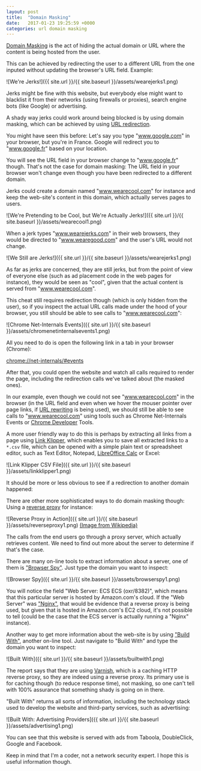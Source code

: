 ```yaml
---
layout: post
title:  "Domain Masking"
date:   2017-01-23 19:25:59 +0000
categories: url domain masking
---
```


[Domain Masking](https://en.wikipedia.org/wiki/Domain_masking) is the act of hiding the actual domain or URL where the content is being hosted from the user.

This can be achieved by redirecting the user to a different URL from the one inputed without updating the browser's
URL field. Example:

![We're Jerks!]({{ site.url }}/{{ site.baseurl }}/assets/wearejerks1.png)

Jerks might be fine with this website, but everybody else might want to blacklist it from their networks (using firewalls or proxies), search engine bots (like Google) or advertising.

A shady way jerks could work around being blocked is by using domain masking, which can be achieved by using [URL redirection](https://en.wikipedia.org/wiki/URL_redirection).

You might have seen this before: Let's say you type "www.google.com" in your browser, but you're in France. Google will
redirect you to "www.google.fr" based on your location.

You will see the URL field in your browser change to "www.google.fr" though. That's not the case for domain masking: The URL field in your browser won't change even though you have been redirected to a different domain.

Jerks could create a domain named "www.wearecool.com" for instance and keep the web-site's content in this domain, which actually serves pages to users.

![We're Pretending to be Cool, but We're Actually Jerks!]({{ site.url }}/{{ site.baseurl }}/assets/wearecool1.png)

When a jerk types "www.wearejerks.com" in their web browsers, they would be directed to "www.wearegood.com" and the user's
URL would not change.

![We Still are Jerks!]({{ site.url }}/{{ site.baseurl }}/assets/wearejerks1.png)

As far as jerks are concerned, they are still jerks, but from the point of view of everyone else (such as ad placement code in the web pages for instance), they would be seen as "cool", given that the actual content is served from "www.wearecool.com".

This cheat still requires redirection though (which is only hidden from the user), so if you inspect the actual URL calls made under the hood of your browser, you still should be able to see calls to "www.wearecool.com":

![Chrome Net-Internals Events]({{ site.url }}/{{ site.baseurl }}/assets/chromenetinternalsevents1.png)

All you need to do is open the following link in a tab in your browser (Chrome):

[chrome://net-internals/#events](chrome://net-internals/#events)

After that, you could open the website and watch all calls required to render the page, including the redirection calls we've talked about (the masked ones).

In our example, even though we could not see "www.wearecool.com" in the browser (in the URL field and even when we hover the mouser pointer over page links, if [URL rewriting](https://en.wikipedia.org/wiki/URL_rewriting) is being used), we should still be able to see calls to "www.wearecool.com" using tools such as Chrome Net-Internals Events or [Chrome Developer](https://developer.chrome.com/devtools) Tools.

A more user friendly way to do this is perhaps by extracting all links from a page using [Link Klipper](http://www.codebox.in/products/linkklipper/), which enables you to save all extracted links to a `*.csv` file, which can be opened with a simple plain text or spreadsheet editor, such as Text Editor, Notepad, [LibreOffice Calc](https://en.wikipedia.org/wiki/LibreOffice_Calc) or Excel:

![Link Klipper CSV File]({{ site.url }}/{{ site.baseurl }}/assets/linkklipper1.png)

It should be more or less obvious to see if a redirection to another domain happened:

There are other more sophisticated ways to do domain masking though: Using a [reverse proxy](https://en.wikipedia.org/wiki/Reverse_proxy) for instance:

![Reverse Proxy in Action]({{ site.url }}/{{ site.baseurl }}/assets/reverseproxy1.png)
[(Image from Wikipedia)](https://en.wikipedia.org/wiki/Reverse_proxy)

The calls from the end users go through a proxy server, which actually retrieves content. We need to find out more about the server to determine if that's the case.

There are many on-line tools to extract information about a server, one of them is ["Browser Spy"](http://browserspy.dk/). Just type the domain you want to inspect:

![Browser Spy]({{ site.url }}/{{ site.baseurl }}/assets/browserspy1.png)

You will notice the field "Web Server: ECS ECS (oxr/8382)", which means that this particular server is hosted by
Amazon.com's cloud. If the "Web Server" was ["Nginx"](https://en.wikipedia.org/wiki/Nginx), that would be evidence that a reverse proxy is being used, but given that is hosted in Amazon.com's EC2 cloud, it's not possible to tell (could be the case that the ECS server is actually running a "Nginx" instance).

Another way to get more information about the web-site is by using ["Build With"](https://builtwith.com), another on-line tool. Just navigate to "Build With" and type the domain you want to inspect:

![Built With]({{ site.url }}/{{ site.baseurl }}/assets/builtwith1.png)

The report says that they are using [Varnish](https://varnish-cache.org/docs/4.0/tutorial/introduction.html), which is a caching HTTP reverse proxy, so they are indeed using a reverse proxy. Its primary use is for caching though (to reduce response time), not masking, so one can't tell with 100% assurance that something shady is going on in there.

"Built With" returns all sorts of information, including the technology stack used to develop the website and third-party services, such as advertising:

![Built With: Advertising Providers]({{ site.url }}/{{ site.baseurl }}/assets/advertising1.png)

You can see that this website is served with ads from Taboola, DoubleClick, Google and Facebook.

Keep in mind that I'm a coder, not a network security expert. I hope this is useful information though.
